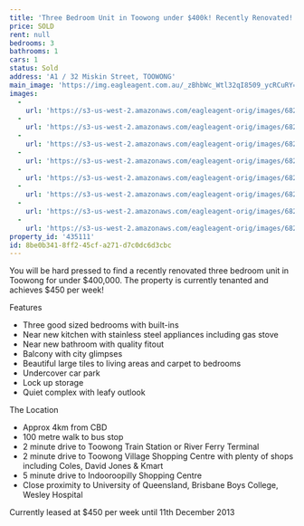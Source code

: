 ```yaml
---
title: 'Three Bedroom Unit in Toowong under $400k! Recently Renovated!'
price: SOLD
rent: null
bedrooms: 3
bathrooms: 1
cars: 1
status: Sold
address: 'A1 / 32 Miskin Street, TOOWONG'
main_image: 'https://img.eagleagent.com.au/_zBhbWc_Wtl32qI8509_ycRCuRY=/1280x854/smart/https://s3-us-west-2.amazonaws.com/eagleagent-orig/images/6820607/113304503-image-M.jpg'
images:
  -
    url: 'https://s3-us-west-2.amazonaws.com/eagleagent-orig/images/6820614/113304503-image-G.jpg'
  -
    url: 'https://s3-us-west-2.amazonaws.com/eagleagent-orig/images/6820613/113304503-image-F.jpg'
  -
    url: 'https://s3-us-west-2.amazonaws.com/eagleagent-orig/images/6820612/113304503-image-E.jpg'
  -
    url: 'https://s3-us-west-2.amazonaws.com/eagleagent-orig/images/6820611/113304503-image-D.jpg'
  -
    url: 'https://s3-us-west-2.amazonaws.com/eagleagent-orig/images/6820610/113304503-image-C.jpg'
  -
    url: 'https://s3-us-west-2.amazonaws.com/eagleagent-orig/images/6820609/113304503-image-B.jpg'
  -
    url: 'https://s3-us-west-2.amazonaws.com/eagleagent-orig/images/6820608/113304503-image-A.jpg'
  -
    url: 'https://s3-us-west-2.amazonaws.com/eagleagent-orig/images/6820607/113304503-image-M.jpg'
property_id: '435111'
id: 8be0b341-8ff2-45cf-a271-d7c0dc6d3cbc
---
```

You will be hard pressed to find a recently renovated three bedroom unit in Toowong for under $400,000. The property is currently tenanted and achieves $450 per week!

Features
* Three good sized bedrooms with built-ins
* Near new kitchen with stainless steel appliances including gas stove
* Near new bathroom with quality fitout
* Balcony with city glimpses
* Beautiful large tiles to living areas and carpet to bedrooms
* Undercover car park
* Lock up storage
* Quiet complex with leafy outlook

The Location
* Approx 4km from CBD
* 100 metre walk to bus stop
* 2 minute drive to Toowong Train Station or River Ferry Terminal
* 2 minute drive to Toowong Village Shopping Centre with plenty of shops including Coles, David Jones & Kmart
* 5 minute drive to Indooroopilly Shopping Centre
* Close proximity to University of Queensland, Brisbane Boys College, Wesley Hospital

Currently leased at $450 per week until 11th December 2013